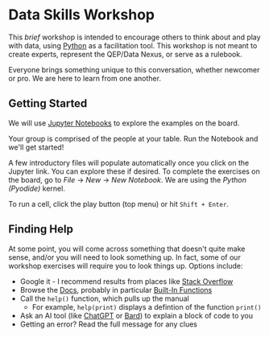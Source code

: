 # Data Skills Workshop

This _brief_ workshop is intended to encourage others to think about and play with data, using [Python](https://docs.python.org/3/tutorial/index.html) as a facilitation tool. This workshop is not meant to create experts, represent the QEP/Data Nexus, or serve as a rulebook. 

Everyone brings something unique to this conversation, whether newcomer or pro. We are here to learn from one another.

## Getting Started
We will use [Jupyter Notebooks](https://jupyter.org/try-jupyter/lab?path=notebooks%2FIntro.ipynb) to explore the examples on the board. 

Your group is comprised of the people at your table. Run the Notebook and we'll get started!

A few introductory files will populate automatically once you click on the Jupyter link. You can explore these if desired. To complete the exercises on the board, go to _File_ -> _New_ -> _New Notebook_. We are using the _Python (Pyodide)_ kernel. 

To run a cell, click the play button (top menu) or hit `Shift + Enter`.

## Finding Help
At some point, you will come across something that doesn't quite make sense, and/or you will need to look something up. In fact, some of our workshop exercises will require you to look things up. Options include:
- Google it - I recommend results from places like [Stack Overflow](https://stackoverflow.com/)
- Browse the [Docs](https://docs.python.org/3/index.html), probably in particular [Built-In Functions](https://docs.python.org/3/library/functions.html)
- Call the `help()` function, which pulls up the manual
  - For example, `help(print)` displays a defintion of the function `print()`
- Ask an AI tool (like [ChatGPT](https://chat.openai.com/) or [Bard](https://bard.google.com/)) to explain a block of code to you
- Getting an error? Read the full message for any clues
